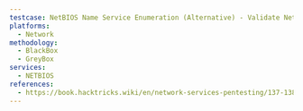 ```yaml
---
testcase: NetBIOS Name Service Enumeration (Alternative) - Validate NetBIOS name info and hosts on subnet by running nbtscan <IP>/24 or relevant subnet
platforms: 
  - Network
methodology: 
  - BlackBox
  - GreyBox
services:
  - NETBIOS
references:
  - https://book.hacktricks.wiki/en/network-services-pentesting/137-138-139-pentesting-netbios.html
---
```

